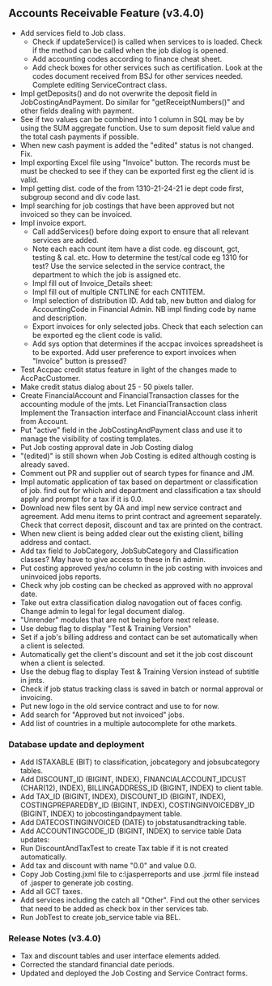 ## Accounts Receivable Feature (v3.4.0)
- Add services field to Job class.  
  * Check if updateService() is called when services to is loaded.
    Check if the method can be called when the job dialog is opened.
  * Add accounting codes according to finance cheat sheet.
  * Add check boxes for other services such as certification. Look at the codes
    document received from BSJ for other services needed. 
    Complete editing ServiceContract class.
- Impl getDeposits() and do not overwrite the deposit field in JobCostingAndPayment.
  Do similar for "getReceiptNumbers()" and other fields dealing with payment.
- See if two values can be combined into 1 column in SQL may be by using the SUM
  aggregate function. Use to sum deposit field value and the total cash payments
  if possible.
- When new cash payment is added the "edited" status is not changed. Fix.
- Impl exporting Excel file using "Invoice" button. The records must be
  must be checked to see if they can be exported first eg the client id is valid.
- Impl  getting dist. code of the from 1310-21-24-21 ie dept code first, subgroup 
  second and div code last.
- Impl searching for job costings that have been approved but not invoiced so
  they can be invoiced.
- Impl invoice export.
  * Call addServices() before doing export to ensure that all relevant services are added.
  * Note each each count item have a dist code. eg discount, gct, testing & cal. etc.
    How to determine the test/cal code eg 1310 for test? Use the service selected in the service contract,
    the department to which the job is assigned etc.
  * Impl fill out of Invoice_Details sheet:
  * Impl fill out of multiple CNTLINE for each CNTITEM.
  * Impl selection of distribution ID. Add tab, new button and dialog for AccountingCode
    in Financial Admin. NB impl finding code by name and description.
  * Export invoices for only selected jobs. Check that each selection can be exported eg the client code is valid. 
  * Add sys option that determines if the accpac invoices spreadsheet is to be
    exported. Add user preference to export invoices when "Invoice" button is pressed?
- Test Accpac credit status feature in light of the changes made to AccPacCustomer.
- Make credit status dialog about 25 - 50 pixels taller.
- Create FinancialAccount and FinancialTransaction classes for the accounting module of the jmts. Let FinancialTransaction class Implement the  Transaction interface and FinancialAccount class inherit from Account.
- Put "active" field in the JobCostingAndPayment class and use it to manage the visibility of costing templates.
- Put Job costing approval date in Job Costing dialog
- "(edited)" is still shown when Job Costing is edited although costing is already saved.
- Comment out PR and supplier out of search types for finance and JM.
- Impl automatic application of tax based on department or classification of job.
  find out for which and department and classification a tax should apply and
  prompt for a tax if it is 0.0.
- Download new files sent by GA and impl new service contract and agreement. Add menu 
  items to print contract and agreement separately. Check that correct deposit, discount and tax 
  are printed on the contract.
- When new client is being added clear out the existing client, billing address
  and contact.
- Add tax field to JobCategory, JobSubCategory and Classification classes? May have
  to give access to these in fin admin.
- Put costing approved yes/no column in the job costing with invoices and uninvoiced jobs reports.
- Check why job costing can be checked as approved with no approval date.
- Take out extra classification dialog navogation out of faces config. Change 
  admin to legal for legal document dialog.
- "Unrender" modules that are not being before next release.
- Use debug flag to display "Test & Training Version" 
- Set if a job's billing address and contact can be set automatically when a client is selected.
- Automatically get the client's discount and set it the job cost discount when a client is selected.
- Use the debug flag to display Test & Training Version instead of subtitle in jmts.
- Check if job status tracking class is saved in batch or normal approval or invoicing.
- Put new logo in the old service contract and use to for now.
- Add search for "Approved but not invoiced" jobs.
- Add list of countries in a multiple autocomplete for othe markets.

### Database update and deployment
- Add ISTAXABLE (BIT) to classification, jobcategory and jobsubcategory tables.
- Add DISCOUNT_ID (BIGINT, INDEX), FINANCIALACCOUNT_IDCUST (CHAR(12), INDEX),
  BILLINGADDRESS_ID (BIGINT, INDEX) to client table.
- Add TAX_ID (BIGINT, INDEX), DISCOUNT_ID (BIGINT, INDEX), COSTINGPREPAREDBY_ID (BIGINT, INDEX),
  COSTINGINVOICEDBY_ID (BIGINT, INDEX) to jobcostingandpayment table.
- Add DATECOSTINGINVOICED (DATE) to jobstatusandtracking table.
- Add ACCOUNTINGCODE_ID (BIGINT, INDEX) to service table
Data updates:
- Run DiscountAndTaxTest to create Tax table if it is not created automatically.
- Add tax and discount with name "0.0" and value 0.0.
- Copy Job Costing.jxml file to c:\jasperreports and use .jxrml file instead of 
  .jasper to generate job costing.
- Add all GCT taxes.
- Add services including the catch all "Other". Find out the other services 
  that need to be added as check box in ther services tab.
- Run JobTest to create job_service table via BEL.

### Release Notes (v3.4.0)
- Tax and discount tables and user interface elements added.
- Corrected the standard financial date periods.
- Updated and deployed the Job Costing and Service Contract forms.